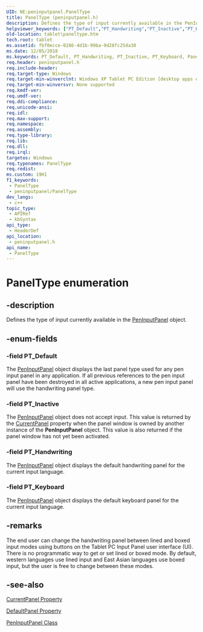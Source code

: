 ```yaml
---
UID: NE:peninputpanel.PanelType
title: PanelType (peninputpanel.h)
description: Defines the type of input currently available in the PenInputPanel object.
helpviewer_keywords: ["PT_Default","PT_Handwriting","PT_Inactive","PT_Keyboard","PanelType","PanelType enumeration [Tablet PC]","fbf0ecce-0286-4d1b-99ba-9d28fc25da30","peninputpanel/PT_Default","peninputpanel/PT_Handwriting","peninputpanel/PT_Inactive","peninputpanel/PT_Keyboard","peninputpanel/PanelType","tablet.paneltype"]
old-location: tablet\paneltype.htm
tech.root: tablet
ms.assetid: fbf0ecce-0286-4d1b-99ba-9d28fc25da30
ms.date: 12/05/2018
ms.keywords: PT_Default, PT_Handwriting, PT_Inactive, PT_Keyboard, PanelType, PanelType enumeration [Tablet PC], fbf0ecce-0286-4d1b-99ba-9d28fc25da30, peninputpanel/PT_Default, peninputpanel/PT_Handwriting, peninputpanel/PT_Inactive, peninputpanel/PT_Keyboard, peninputpanel/PanelType, tablet.paneltype
req.header: peninputpanel.h
req.include-header: 
req.target-type: Windows
req.target-min-winverclnt: Windows XP Tablet PC Edition [desktop apps only]
req.target-min-winversvr: None supported
req.kmdf-ver: 
req.umdf-ver: 
req.ddi-compliance: 
req.unicode-ansi: 
req.idl: 
req.max-support: 
req.namespace: 
req.assembly: 
req.type-library: 
req.lib: 
req.dll: 
req.irql: 
targetos: Windows
req.typenames: PanelType
req.redist: 
ms.custom: 19H1
f1_keywords:
 - PanelType
 - peninputpanel/PanelType
dev_langs:
 - c++
topic_type:
 - APIRef
 - kbSyntax
api_type:
 - HeaderDef
api_location:
 - peninputpanel.h
api_name:
 - PanelType
---
```


# PanelType enumeration


## -description

Defines the type of input currently available in the <a href="https://docs.microsoft.com/windows/desktop/tablet/peninputpanel-class">PenInputPanel</a> object.

## -enum-fields

### -field PT_Default

The <a href="https://docs.microsoft.com/windows/desktop/tablet/peninputpanel-class">PenInputPanel</a> object displays the last panel type used for any pen input panel in any application. If all previous references to the pen input panel have been destroyed in all active applications, a new pen input panel will use the handwriting panel type.

### -field PT_Inactive

The <a href="https://docs.microsoft.com/windows/desktop/tablet/peninputpanel-class">PenInputPanel</a> object does not accept input. This value is returned by the <a href="https://docs.microsoft.com/windows/desktop/api/peninputpanel/nf-peninputpanel-ipeninputpanel-get_currentpanel">CurrentPanel</a> property when the panel window is owned by another instance of the <b>PenInputPanel</b> object. This value is also returned if the panel window has not yet been activated.

### -field PT_Handwriting

The <a href="https://docs.microsoft.com/windows/desktop/tablet/peninputpanel-class">PenInputPanel</a> object displays the default handwriting panel for the current input language.

### -field PT_Keyboard

The <a href="https://docs.microsoft.com/windows/desktop/tablet/peninputpanel-class">PenInputPanel</a> object displays the default keyboard panel for the current input language.

## -remarks

The end user can change the handwriting panel between lined and boxed input modes using buttons on the Tablet PC Input Panel user interface (UI). There is no programmatic way to get or set lined or boxed mode. By default, western languages use lined input and East Asian languages use boxed input, but the user is free to change between these modes.

## -see-also

<a href="https://docs.microsoft.com/windows/desktop/api/peninputpanel/nf-peninputpanel-ipeninputpanel-get_currentpanel">CurrentPanel Property</a>



<a href="https://docs.microsoft.com/windows/desktop/api/peninputpanel/nf-peninputpanel-ipeninputpanel-get_defaultpanel">DefaultPanel Property</a>



<a href="https://docs.microsoft.com/windows/desktop/tablet/peninputpanel-class">PenInputPanel Class</a>

